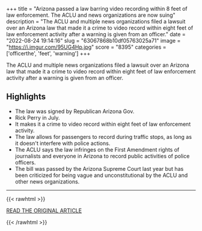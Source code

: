 +++
title = "Arizona passed a law barring video recording within 8 feet of law enforcement. The ACLU and news organizations are now suing"
description = "The ACLU and multiple news organizations filed a lawsuit over an Arizona law that made it a crime to video record within eight feet of law enforcement activity after a warning is given from an officer."
date = "2022-08-24 19:14:16"
slug = "63067868b10df05763025a71"
image = "https://i.imgur.com/95UG4Hp.jpg"
score = "8395"
categories = ['officerthe', 'feet', 'warning']
+++

The ACLU and multiple news organizations filed a lawsuit over an Arizona law that made it a crime to video record within eight feet of law enforcement activity after a warning is given from an officer.

## Highlights

- The law was signed by Republican Arizona Gov.
- Rick Perry in July.
- It makes it a crime to video record within eight feet of law enforcement activity.
- The law allows for passengers to record during traffic stops, as long as it doesn't interfere with police actions.
- The ACLU says the law infringes on the First Amendment rights of journalists and everyone in Arizona to record public activities of police officers.
- The bill was passed by the Arizona Supreme Court last year but has been criticized for being vague and unconstitutional by the ACLU and other news organizations.

---

{{< rawhtml >}}
  <p class="article-category">
    <a target="_blank" href="https://www.cnn.com/2022/08/24/us/arizona-police-video-law-aclu-lawsuit/index.html">READ THE ORIGINAL ARTICLE</a>
  </p>
{{< /rawhtml >}}
